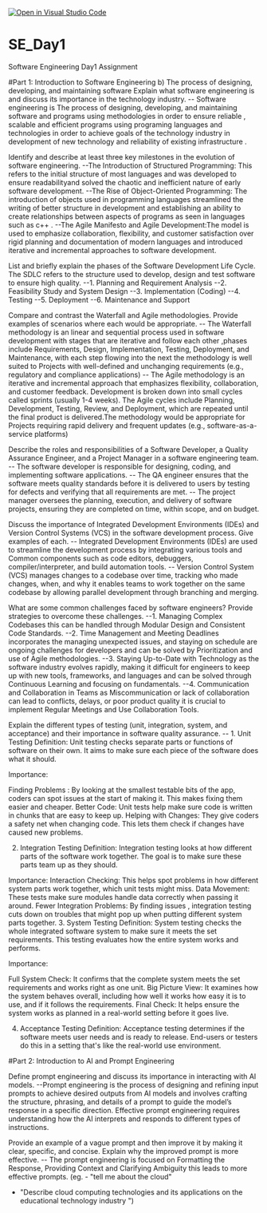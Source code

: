 [![Open in Visual Studio Code](https://classroom.github.com/assets/open-in-vscode-2e0aaae1b6195c2367325f4f02e2d04e9abb55f0b24a779b69b11b9e10269abc.svg)](https://classroom.github.com/online_ide?assignment_repo_id=15555567&assignment_repo_type=AssignmentRepo)
# SE_Day1
Software Engineering Day1 Assignment

#Part 1: Introduction to Software Engineering
b) The process of designing, developing, and maintaining software
Explain what software engineering is and discuss its importance in the technology industry.
-- Software engineering is The process of designing, developing, and maintaining software and programs using methodologies in order to ensure reliable , scalable and efficient
programs using programing languages and technologies in order to achieve goals of the technology industry in development of new technology and reliability of existing infrastructure .

Identify and describe at least three key milestones in the evolution of software engineering.
--The Introduction of Structured Programming: This refers to the initial structure of most languages and was developed to ensure readabilityand solved the chaotic and inefficient nature of early software development. 
--The Rise of Object-Oriented Programming: The introduction of objects used in programming languages streamlined the writing of better structure in development and establishing an ability to create relationships between aspects of programs as seen in languages such as c++ . 
--The Agile Manifesto and Agile Development:The model is used to emphasize collaboration, flexibility, and customer satisfaction over rigid planning and documentation of modern languages and introduced iterative and incremental approaches to software development. 

List and briefly explain the phases of the Software Development Life Cycle.
The SDLC refers to the structure used to develop, design and test software to ensure high quality.
--1. Planning and Requirement Analysis
--2. Feasibility Study and System Design
--3. Implementation (Coding)
--4. Testing
--5. Deployment
--6. Maintenance and Support

Compare and contrast the Waterfall and Agile methodologies. Provide examples of scenarios where each would be appropriate.
-- The Waterfall methodology is an linear and sequential process used in software development with stages that are iterative and follow each other ,phases include Requirements, Design, Implementation, Testing, Deployment, and Maintenance, with each step flowing into the next the methodology is well suited to Projects with well-defined and unchanging requirements (e.g., regulatory and compliance applications)
-- The Agile methodology is an iterative and incremental approach that emphasizes flexibility, collaboration, and customer feedback. Development is broken down into small cycles called sprints (usually 1-4 weeks). The Agile cycles include Planning, Development, Testing, Review, and Deployment, which are repeated until the final product is delivered.The methodology would be appropriate for Projects requiring rapid delivery and frequent updates (e.g., software-as-a-service platforms)

Describe the roles and responsibilities of a Software Developer, a Quality Assurance Engineer, and a Project Manager in a software engineering team.
-- The software developer is responsible for designing, coding, and implementing software applications.
-- The QA engineer ensures that the software meets quality standards before it is delivered to users by testing for defects and verifying that all requirements are met.
-- The project manager oversees the planning, execution, and delivery of software projects, ensuring they are completed on time, within scope, and on budget.

Discuss the importance of Integrated Development Environments (IDEs) and Version Control Systems (VCS) in the software development process. Give examples of each.
-- Integrated Development Environments (IDEs) are used to streamline the development process by integrating various tools and Common components such as code editors, debuggers, compiler/interpreter, and build automation tools.
-- Version Control System (VCS) manages changes to a codebase over time, tracking who made changes, when, and why it enables teams to work together on the same codebase by allowing parallel development through branching and merging.

What are some common challenges faced by software engineers? Provide strategies to overcome these challenges.
--1. Managing Complex Codebases this can be handled through Modular Design and Consistent Code Standards.
--2. Time Management and Meeting Deadlines incorporates the managing unexpected issues, and staying on schedule are ongoing challenges for developers and can be solved by Prioritization and use of Agile methodologies.
--3. Staying Up-to-Date with Technology as the software industry evolves rapidly, making it difficult for engineers to keep up with new tools, frameworks, and languages and can be solved through Continuous Learning and focusing on fundamentals.
--4. Communication and Collaboration in Teams as Miscommunication or lack of collaboration can lead to conflicts, delays, or poor product quality it is crucial to implement Regular Meetings and Use Collaboration Tools.


Explain the different types of testing (unit, integration, system, and acceptance) and their importance in software quality assurance.
-- 1. Unit Testing
Definition: Unit testing checks separate parts or functions of software on their own. It aims to make sure each piece of the software does what it should.

Importance:

Finding Problems : By looking at the smallest testable bits of the app, coders can spot issues at the start of making it. This makes fixing them easier and cheaper.
Better Code: Unit tests help make sure code is written in chunks that are easy to keep up.
Helping with Changes: They give coders a safety net when changing code. This lets them check if changes have caused new problems.

2. Integration Testing
Definition: Integration testing looks at how different parts of the software work together. The goal is to make sure these parts team up as they should.

Importance:
Interaction Checking: This helps spot problems in how different system parts work together, which unit tests might miss.
Data Movement: These tests make sure modules handle data correctly when passing it around.
Fewer Integration Problems: By finding issues , integration testing cuts down on troubles that might pop up when putting different system parts together.
3. System Testing
Definition: System testing checks the whole integrated software system to make sure it meets the set requirements. This testing evaluates how the entire system works and performs.

Importance:

Full System Check: It confirms that the complete system meets the set requirements and works right as one unit.
Big Picture View: It examines how the system behaves overall, including how well it works how easy it is to use, and if it follows the requirements.
Final Check: It helps ensure the system works as planned in a real-world setting before it goes live.

4. Acceptance Testing
Definition: Acceptance testing determines if the software meets user needs and is ready to release. End-users or testers do this in a setting that's like the real-world use environment.

#Part 2: Introduction to AI and Prompt Engineering


Define prompt engineering and discuss its importance in interacting with AI models.
--Prompt engineering is the process of designing and refining input prompts to achieve desired outputs from AI models and involves crafting the structure, phrasing, and details of a prompt to guide the model’s response in a specific direction. Effective prompt engineering requires understanding how the AI interprets and responds to different types of instructions.


Provide an example of a vague prompt and then improve it by making it clear, specific, and concise. Explain why the improved prompt is more effective.
-- The prompt engineering is focused on Formatting the Response, Providing Context and Clarifying Ambiguity this leads to more effective prompts.
(eg. - "tell me about the cloud"
- "Describe cloud computing technologies and its applications on the educational technology industry ")
